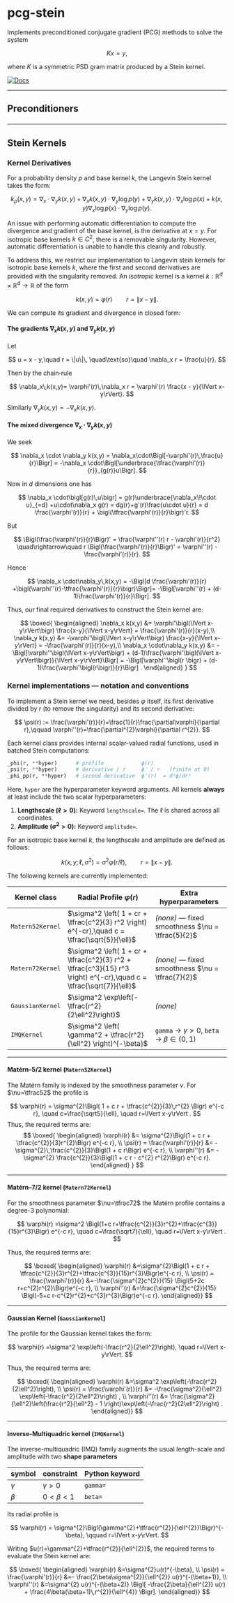 # pcg-stein

Implements preconditioned conjugate gradient (PCG) methods to solve the system

$$ K x = y, $$

where $K$ is a symmetric PSD gram matrix produced by a Stein kernel.

[![Docs](https://img.shields.io/badge/docs-pcg--stein-blue)](https://matthewalexanderfisher.github.io/pcg-stein)


---

## Preconditioners

### 


---

## Stein Kernels

### Kernel Derivatives

For a probability density $p$ and base kernel $k$, the Langevin Stein kernel takes the form:

$$ k_p(x,y) = \nabla_x \cdot \nabla_y k(x,y) + \nabla_x k(x,y) \cdot \nabla_y \log p(y) + \nabla_y k(x,y) \cdot \nabla_x \log p(x) + k(x,y) \nabla_x \log p(x) \cdot \nabla_y \log p(y). $$

An issue with performing automatic differentiation to compute the divergence and gradient of the base kernel, is the derivative at $x=y$. For isotropic base kernels $k \in C^2$, there is a removable singularity. However, automatic differentiation is unable to handle this cleanly and robustly. 

To address this, we restrict our implementation to Langevin stein kernels for isotropic base kernels $k$, where the first and second derivatives are provided with the singularity removed. An *isotropic* kernel is a kernel $k:\mathbb{R}^d\times \mathbb{R}^d \rightarrow \mathbb{R}$ of the form

$$
k(x,y)=\varphi\bigl(r\bigr) \qquad r = \lVert x-y\rVert.  
$$

We can compute its gradient and divergence in closed form:

#### The gradients $\nabla_x k(x,y)$ and $\nabla_y k(x,y)$
   Let

   $$
     u = x - y,\quad r = \|u\|\, \quad\text{so}\quad \nabla_x r = \frac{u}{r}.
   $$

   Then by the chain‐rule

   $$
     \nabla_x\,k(x,y)= \varphi'(r)\,\nabla_x r = \varphi'(r) \frac{x - y}{\lVert x-y\rVert}.
   $$

   Similarly $\nabla_y k(x,y) = -\nabla_x k(x,y)$.

#### The mixed divergence $\nabla_x\cdot\nabla_y k(x,y)$
   We seek

   $$
     \nabla_x \cdot \nabla_y k(x,y) =  \nabla_x\cdot\Bigl[-\varphi'(r)\,\frac{u}{r}\Bigr] = -\nabla_x \cdot\Bigl[\underbrace{\tfrac{\varphi'(r)}{r}}_{g(r)}u\Bigr].
   $$

   Now in $d$ dimensions one has

   $$
     \nabla_x \cdot\bigl[g(r)\,u\bigr] = g(r)\underbrace{\nabla_x\!\cdot u}_{=d} +u\cdot\nabla_x g(r) = dg(r)+g'(r)\frac{u\cdot u}{r}
     = d \frac{\varphi'(r)}{r} + \bigl(\tfrac{\varphi'(r)}{r}\bigr)'r.
   $$

   But

   $$
     \Bigl(\frac{\varphi'(r)}{r}\Bigr)' = \frac{\varphi''(r) r - \varphi'(r)}{r^2} \quad\rightarrow\quad r \Bigl(\frac{\varphi'(r)}{r}\Bigr)' = \varphi''(r) - \frac{\varphi'(r)}{r}.
   $$

   Hence

   $$
     \nabla_x \cdot\nabla_y\,k(x,y) = -\Bigl[d \frac{\varphi'(r)}{r} +\bigl(\varphi''(r)-\tfrac{\varphi'(r)}{r}\bigr)\Bigr]= -\Bigl[\varphi''(r) + (d-1)\frac{\varphi'(r)}{r}\Bigr].
   $$

Thus, our final required derivatives to construct the Stein kernel are:

$$
\boxed{
\begin{aligned}
\nabla_x k(x,y) 
&= \varphi'\bigl(\lVert x-y\rVert\bigr) \frac{x-y}{\lVert x-y\rVert} = \frac{\varphi'(r)}{r}(x-y),\\
\nabla_y k(x,y) 
&= -\varphi'\bigl(\lVert x-y\rVert\bigr) \frac{x-y}{\lVert x-y\rVert} = -\frac{\varphi'(r)}{r}(x-y),\\
\nabla_x \cdot\nabla_y k(x,y)
&= -\Bigl[\varphi''\bigl(\lVert x-y\rVert\bigr)
         + (d-1)\frac{\varphi'\bigl(\lVert x-y\rVert\bigr)}{\lVert x-y\rVert}\Bigr] = -\Bigl[\varphi''\bigl(r \bigr)
         + (d-1)\frac{\varphi'\bigl(r\bigr)}{r}\Bigr] .
\end{aligned}
}
$$

### Kernel implementations — notation and conventions

To implement a Stein kernel we need, besides $\varphi$ itself, its first
derivative divided by $r$ (to remove the singularity) and its second derivative:

$$
\psi(r) := \frac{\varphi'(r)}{r}=\frac{1}{r}\frac{\partial\varphi}{\partial r},\qquad \varphi''(r)=\frac{\partial^{2}\varphi}{\partial r^{2}}.
$$

Each kernel class provides internal scalar-valued radial functions, used in batched Stein computations:

```python
_phi(r, **hyper)      # profile            ϕ(r)
_psi(r, **hyper)      # derivative / r     ϕ′ / r   (finite at 0)
_phi_pp(r, **hyper)   # second derivative  ϕ″(r)  = d²ϕ/dr²
```

Here, `hyper` are the hyperparameter keyword arguments. All kernels **always** at least include the two scalar hyperparameters:

1. **Lengthscale ($\ell > 0$):** Keyword `lengthscale=`. The $\ell$ is shared across all coordinates.
2. **Amplitude ($\sigma^2 > 0$):** Keyword `amplitude=`. 

For an isotropic base kernel $k$, the lengthscale and amplitude are defined as follows:

$$
k(x,y; \ell,\sigma^{2}) = \sigma^{2} \varphi \bigl(r/\ell\bigr),\qquad r=\lVert x-y\rVert.
$$

The following kernels are currently implemented:

| **Kernel class** | **Radial Profile** $\varphi(r)$                                                                             | **Extra hyperparameters**                          |
| ---------------- | ----------------------------------------------------------------------------------------------------------- | -------------------------------------------------- |
| `Matern52Kernel` | $\sigma^2 \left( 1 + cr + \tfrac{c^2}{3} r^2 \right) e^{-cr},\quad c = \tfrac{\sqrt{5}}{\ell}$                       | *(none)* — fixed smoothness $\nu = \tfrac{5}{2}$   |
| `Matern72Kernel` | $\sigma^2 \left( 1 + cr + \tfrac{c^2}{3} r^2 + \tfrac{c^3}{15} r^3 \right) e^{-cr},\quad c = \tfrac{\sqrt{7}}{\ell}$ | *(none)* — fixed smoothness $\nu = \tfrac{7}{2}$   |
| `GaussianKernel` | $\sigma^2 \exp\left(-\tfrac{r^2}{2\ell^2}\right)$                                                           | *(none)*                                           |
| `IMQKernel`      | $\sigma^2 \left( \gamma^2 + \tfrac{r^2}{\ell^2} \right)^{-\beta}$                                           | `gamma` → $\gamma > 0$, `beta` → $\beta \in (0,1)$ |


---

#### Matérn–5/2 kernel (`Matern52Kernel`)

The Matérn family is indexed by the smoothness parameter $\nu$.
For $\nu=\tfrac52$ the profile is

$$
\varphi(r) = \sigma^{2}\Bigl( 1 + c r + \tfrac{c^{2}}{3}\,r^{2} \Bigr) e^{-c r},
\quad
c=\frac{\sqrt5}{\ell}, \quad  r=\lVert x-y\rVert .
$$
Thus, the required terms are:
$$
\boxed{
\begin{aligned}
\varphi(r)   &= \sigma^{2}\Bigl(1 + c r + \tfrac{c^{2}}{3}r^{2}\Bigr) e^{-c r}, \\
\psi(r) = \frac{\varphi'(r)}{r}  &= - \sigma^{2}\,\frac{c^{2}}{3}\Bigl(1 + c r\Bigr) e^{-c r}, \\
\varphi''(r) &= - \sigma^{2} \frac{c^{2}}{3}\Bigl(1 + c r - c^{2} r^{2}\Bigr) e^{-c r}.
\end{aligned}
}
$$


---

#### Matérn–7/2 kernel (`Matern72Kernel`)

For the smoothness parameter $\nu=\tfrac72$ the Matérn profile contains a degree-3 polynomial:

$$
\varphi(r)
=\sigma^2 \Bigl(1+c r+\tfrac{c^{2}}{3}r^{2}+\tfrac{c^{3}}{15}r^{3}\Bigr) e^{-c r},
\quad
c=\frac{\sqrt7}{\ell}, \quad  r=\lVert x-y\rVert .
$$

Thus, the required terms are:

$$
\boxed{
\begin{aligned}
\varphi(r)
  &=\sigma^{2}\Bigl(1 + c r + \tfrac{c^{2}}{3}r^{2}+\tfrac{c^{3}}{15}r^{3}\Bigr)e^{-c r}, \\
\psi(r) = \frac{\varphi'(r)}{r}
  &=-\frac{\sigma^{2}c^{2}}{15}
      \Bigl(5+2c r+c^{2}r^{2}\Bigr)e^{-c r}, \\
\varphi''(r)
  &=\frac{\sigma^{2}c^{2}}{15}
      \Bigl(-5+c r-c^{2}r^{2}+c^{3}r^{3}\Bigr)e^{-c r}.
\end{aligned}}
$$

---

#### Gaussian Kernel (`GaussianKernel`)

The profile for the Gaussian kernel takes the form:

$$
\varphi(r)
=\sigma^2 \exp\left(-\frac{r^2}{2\ell^2}\right), \quad r=\lVert x-y\rVert.
$$

Thus, the required terms are:

$$
\boxed{
\begin{aligned}
\varphi(r)
  &=\sigma^2 \exp\left(-\frac{r^2}{2\ell^2}\right), \\ 
\psi(r) = \frac{\varphi'(r)}{r}
  &= -\frac{\sigma^2}{\ell^2} \exp\left(-\frac{r^2}{2\ell^2}\right) , \\
\varphi''(r)
  &= \frac{\sigma^2}{\ell^2}\left(\frac{r^2}{\ell^2} - 1 \right)\exp\left(-\frac{r^2}{2\ell^2}\right) .
\end{aligned}}
$$

---
#### Inverse-Multiquadric kernel (`IMQKernel`)

The inverse-multiquadric (IMQ) family augments the usual length-scale
and amplitude with two **shape parameters**

| symbol   | constraint  | Python keyword |
| -------- | ----------- | -------------- |
| $\gamma$ | $\gamma>0$  | `gamma=`       |
| $\beta$  | $0<\beta<1$ | `beta=`        |

Its radial profile is

$$
\varphi(r) = \sigma^{2}\Bigl(\gamma^{2}+\tfrac{r^{2}}{\ell^{2}}\Bigr)^{-\beta}, \qquad r=\lVert x-y\rVert.
$$

Writing $u(r)=\gamma^{2}+\tfrac{r^{2}}{\ell^{2}}$, the required terms to evaluate the Stein kernel are:

$$
\boxed{
\begin{aligned}
\varphi(r)
&=\sigma^{2}u(r)^{-\beta}, \\
\psi(r) = \frac{\varphi'(r)}{r}
&=- \frac{2\beta\sigma^{2}}{\ell^{2}} u(r)^{-(\beta+1)}, \\
\varphi''(r)
&=\sigma^{2} u(r)^{-(\beta+2)}
  \Bigl[
     -\frac{2\beta}{\ell^{2}} u(r)
     +
     \frac{4\beta(\beta+1)\,r^{2}}{\ell^{4}}
  \Bigr].
\end{aligned}}
$$
